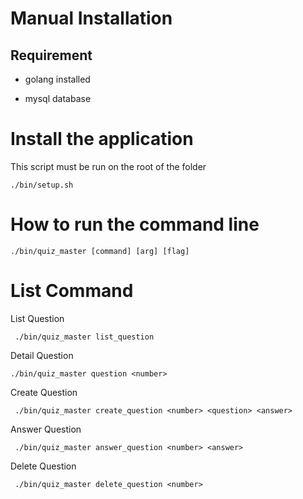 # Manual Installation

## Requirement

* golang installed

* mysql database

# Install the application
This script must be run on the root of the folder

``` ./bin/setup.sh ```

# How to run the command line

``` ./bin/quiz_master [command] [arg] [flag] ```

# List Command

List Question

``` ./bin/quiz_master list_question```

Detail Question

``` ./bin/quiz_master question <number> ```

Create Question

``` ./bin/quiz_master create_question <number> <question> <answer>```

Answer Question

``` ./bin/quiz_master answer_question <number> <answer>```

Delete Question

``` ./bin/quiz_master delete_question <number>```